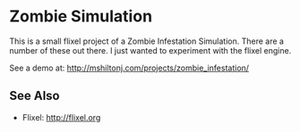Zombie Simulation
=================

This is a small flixel project of a Zombie Infestation Simulation. There are a number of these out there. I just wanted to experiment with the flixel engine.

See a demo at:
http://mshiltonj.com/projects/zombie_infestation/

See Also
--------
* Flixel: http://flixel.org
